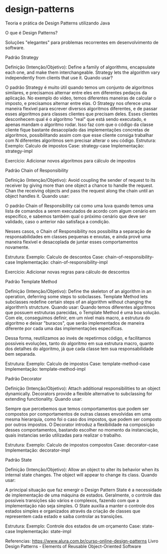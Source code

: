 # design-patterns
Teoria e prática de Design Patterns utilizando Java

O que é Design Patterns?

Soluções "elegantes" para problemas recorrentes em desenvolvimento de software.

Padrão Strategy

Definição (Intenção/Objetivo): Define a family of algorithms, encapsulate each one, and make them interchangeable. Strategy lets the algorithm vary independently from clients that use it.
Quando usar?

O padrão Strategy é muito útil quando temos um conjunto de algoritmos similares, e precisamos alternar entre eles em diferentes pedaços da aplicação.
No exemplo do vídeo, temos diferentes maneiras de calcular o imposto, e precisamos alternar entre elas.
O Strategy nos oferece uma maneira flexível para escrever diversos algoritmos diferentes, e de passar esses algoritmos para classes clientes que precisam deles. Esses clientes desconhecem qual é o algoritmo "real" que está sendo executado, e apenas mandam o algoritmo rodar. Isso faz com que o código da classe cliente fique bastante desacoplado das implementações concretas de algoritmos, possibilitando assim com que esse cliente consiga trabalhar com N diferentes algoritmos sem precisar alterar o seu código.
Estrutura: 
Exemplo: Calculo de impostos
Case: strategy-case
Implementação: strategy-impl

Exercício: Adicionar novos algoritmos para cálculo de impostos

Padrão Chain of Responsibility

Definição (Intenção/Objetivo): Avoid coupling the sender of request to its receiver by giving more than one object a chance to handle the request. Chan the receiving objects and pass the request along the chain until an object handles it.
Quando usar:

O padrão Chain of Responsibility cai como uma luva quando temos uma lista de comandos a serem executados de acordo com algum cenário em específico, e sabemos também qual o próximo cenário que deve ser validado, caso o anterior não satisfaça a condição.

Nesses casos, o Chain of Responsibility nos possibilita a separação de responsabilidades em classes pequenas e enxutas, e ainda provê uma maneira flexível e desacoplada de juntar esses comportamentos novamente.

Estrutura: 
Exemplo: Calculo de descontos
Case: chain-of-responsibility-case
Implementação: chain-of-responsibility-impl

Exercício: Adicionar novas regras para cálculo de descontos

Padrão Template Method

Definição (Intenção/Objetivo): Define the skeleton of an algorithm in an operation, deferring some steps to sobclasses. Template Method lets subclasses redefine certain steps of an algorithm without changing the algorithm’s strutcture.
Quando usar:
Quando temos diferentes algoritmos que possuem estruturas parecidas, o Template Method é uma boa solução. Com ele, conseguimos definir, em um nível mais macro, a estrutura do algoritmo e deixar "buracos", que serão implementados de maneira diferente por cada uma das implementações específicas.

Dessa forma, reutilizamos ao invés de repetirmos código, e facilitamos possíveis evoluções, tanto do algoritmo em sua estrutura macro, quanto dos detalhes do algoritmo, já que cada classe tem sua responsabilidade bem separada.

Estrutura: 
Exemplo: Calculo de impostos
Case: template-method-case
Implementação: template-method-impl


Padrão Decorator

Definição (Intenção/Objetivo): Attach additional responsibilities to an object dynamically. Decorators provide a flexible alternative to subclassing for extending functionality.
Quando usar:

Sempre que percebemos que temos comportamentos que podem ser compostos por comportamentos de outras classes envolvidas em uma mesma hierarquia, como foi o caso dos impostos, que podem ser composto por outros impostos. O Decorator introduz a flexibilidade na composição desses comportamentos, bastando escolher no momento da instanciação, quais instancias serão utilizadas para realizar o trabalho.

Estrutura: 
Exemplo: Calculo de impostos compostos
Case: decorator-case
Implementação: decorator-impl

Padrão State

Definição (Intenção/Objetivo): Allow an object to alter its behavior when its internal state changes. The object will appear to change its class.
Quando usar:

A principal situação que faz emergir o Design Pattern State é a necessidade de implementação de uma máquina de estados. Geralmente, o controle das possíveis transições são vários e complexos, fazendo com que a implementação não seja simples. O State auxilia a manter o controle dos estados simples e organizados através da criação de classes que representem cada estado e saiba controlar as transições.

Estrutura: 
Exemplo: Controle dos estados de um orçamento
Case: state-case
Implementação: state-impl

Referencias:
https://www.alura.com.br/curso-online-design-patterns
Livro Design Patterns - Elements of Reusable Object-Oriented Software

